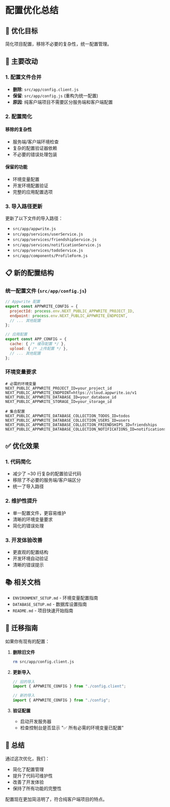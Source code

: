 # 配置优化总结

## 🎯 优化目标

简化项目配置，移除不必要的复杂性，统一配置管理。

## 🔄 主要改动

### 1. 配置文件合并
- **删除**: `src/app/config.client.js`
- **保留**: `src/app/config.js` (重构为统一配置)
- **原因**: 纯客户端项目不需要区分服务端和客户端配置

### 2. 配置简化
#### 移除的复杂性
- 服务端/客户端环境检查
- 复杂的配置验证器依赖
- 不必要的错误处理包装

#### 保留的功能
- 环境变量配置
- 开发环境配置验证
- 完整的应用配置选项

### 3. 导入路径更新
更新了以下文件的导入路径：
- `src/app/appwrite.js`
- `src/app/services/userService.js`
- `src/app/services/friendshipService.js`
- `src/app/services/notificationService.js`
- `src/app/services/todoService.js`
- `src/app/components/ProfileForm.js`

## 📋 新的配置结构

### 统一配置文件 (`src/app/config.js`)
```javascript
// Appwrite 配置
export const APPWRITE_CONFIG = {
  projectId: process.env.NEXT_PUBLIC_APPWRITE_PROJECT_ID,
  endpoint: process.env.NEXT_PUBLIC_APPWRITE_ENDPOINT,
  // ... 其他配置
};

// 应用配置
export const APP_CONFIG = {
  cache: { /* 缓存配置 */ },
  upload: { /* 上传配置 */ },
  // ... 其他配置
};
```

### 环境变量要求
```env
# 必需的环境变量
NEXT_PUBLIC_APPWRITE_PROJECT_ID=your_project_id
NEXT_PUBLIC_APPWRITE_ENDPOINT=https://cloud.appwrite.io/v1
NEXT_PUBLIC_APPWRITE_DATABASE_ID=your_database_id
NEXT_PUBLIC_APPWRITE_STORAGE_ID=your_storage_id

# 集合配置
NEXT_PUBLIC_APPWRITE_DATABASE_COLLECTION_TODOS_ID=todos
NEXT_PUBLIC_APPWRITE_DATABASE_COLLECTION_USERS_ID=users
NEXT_PUBLIC_APPWRITE_DATABASE_COLLECTION_FRIENDSHIPS_ID=friendships
NEXT_PUBLIC_APPWRITE_DATABASE_COLLECTION_NOTIFICATIONS_ID=notifications
```

## ✅ 优化效果

### 1. 代码简化
- 减少了 ~30 行复杂的配置验证代码
- 移除了不必要的服务端/客户端区分
- 统一了导入路径

### 2. 维护性提升
- 单一配置文件，更容易维护
- 清晰的环境变量要求
- 简化的错误处理

### 3. 开发体验改善
- 更直观的配置结构
- 开发环境自动验证
- 清晰的错误提示

## 📚 相关文档

- `ENVIRONMENT_SETUP.md` - 环境变量配置指南
- `DATABASE_SETUP.md` - 数据库设置指南
- `README.md` - 项目快速开始指南

## 🔧 迁移指南

如果你有现有的配置：

1. **删除旧文件**
   ```bash
   rm src/app/config.client.js
   ```

2. **更新导入**
   ```javascript
   // 旧的导入
   import { APPWRITE_CONFIG } from "./config.client";
   
   // 新的导入
   import { APPWRITE_CONFIG } from "./config";
   ```

3. **验证配置**
   - 启动开发服务器
   - 检查控制台是否显示 "✅ 所有必需的环境变量已配置"

## 🎉 总结

通过这次优化，我们：
- 简化了配置管理
- 提升了代码可维护性
- 改善了开发体验
- 保持了所有功能的完整性

配置现在更加简洁明了，符合纯客户端项目的特点。 